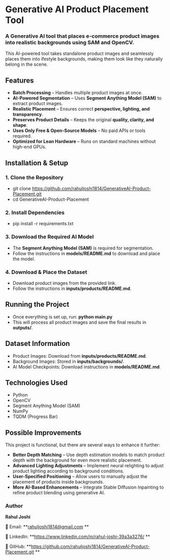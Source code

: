 # Generative AI Product Placement Tool
### A Generative AI tool that places e-commerce product images into realistic backgrounds using SAM and OpenCV.

This AI-powered tool takes standalone  product images and seamlessly places them into ifestyle backgrounds, making them look like they naturally belong in the scene.

## Features
- **Batch Processing** – Handles multiple product images at once.
- **AI-Powered Segmentation** – Uses **Segment Anything Model (SAM)** to extract product images.
- **Realistic Placement** – Ensures correct **perspective, lighting, and transparency**.
- **Preserves Product Details** – Keeps the original **quality, clarity, and shape**.
- **Uses Only Free & Open-Source Models** – No paid APIs or tools required.
- **Optimized for Lean Hardware** – Runs on standard machines without high-end GPUs.

## Installation & Setup

### 1. Clone the Repository

- git clone https://github.com/rahuljoshi1814/GenerativeAI-Product-Placement.git
- cd GenerativeAI-Product-Placement

### 2. Install Dependencies

- pip install -r requirements.txt

### 3. Download the Required AI Model

- The **Segment Anything Model (SAM)** is required for segmentation.
- Follow the instructions in **models/README.md** to download and place the model.

### 4. Download & Place the Dataset

- Download product images from the provided link.
- Follow the instructions in **inputs/products/README.md**.

## Running the Project
- Once everything is set up, run: **python main.py**
- This will process all product images and save the final results in **outputs/**.

## Dataset Information
- Product Images: Download from **inputs/products/README.md**.
- Background Images: Stored in **inputs/backgrounds/**.
- AI Model Checkpoints: Download instructions in **models/README.md**.

## Technologies Used
- Python
- OpenCV
- Segment Anything Model (SAM)
- NumPy
- TQDM (Progress Bar)

## Possible Improvements
This project is functional, but there are several ways to enhance it further:

- **Better Depth Matching** – Use depth estimation models to match product depth with the background for even more realistic placement.
- **Advanced Lighting Adjustments** – Implement neural relighting to adjust product lighting according to background conditions.
- **User-Specified Positioning** – Allow users to manually adjust the placement of products inside backgrounds.
- **More AI-Based Enhancements** – Integrate Stable Diffusion Inpainting to refine product blending using generative AI.

### Author

**Rahul Joshi**

📧 Email: **rahuljoshi1814@gmail.com **

💼 LinkedIn: **https://www.linkedin.com/in/rahul-joshi-39a3a3276/ **

🔗 GitHub: **https://github.com/rahuljoshi1814/GenerativeAI-Product-Placement.git **



